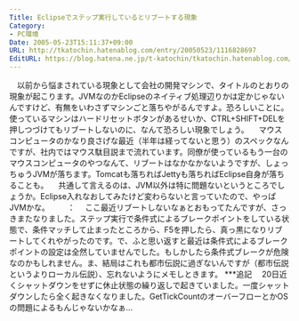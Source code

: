 ```yaml
---
Title: Eclipseでステップ実行しているとリブートする現象
Category:
- PC環境
Date: 2005-05-23T15:11:37+09:00
URL: http://tkatochin.hatenablog.com/entry/20050523/1116828697
EditURL: https://blog.hatena.ne.jp/t-katochin/tkatochin.hatenablog.com/atom/entry/6653586347154756289
---
```



　以前から悩まされている現象として会社の開発マシンで、タイトルのとおりの現象が起こります。JVMなのかEclipseのネイティブ処理辺りかは定かじゃないんですけど、有無をいわさずマシンごと落ちやがるんですよ。恐ろしいことに。使っているマシンはハードリセットボタンがあるせいか、CTRL+SHIFT+DELを押しつづけてもリブートしないのに、なんて恐ろしい現象でしょう。
　マウスコンピュータのかなり良さげな最近（半年は経ってないと思う）のスペックなんですが、社内ではマウス駄目説まで流れています。同僚が使っているもう一台のマウスコンピュータのやつなんて、リブートはなかなかないようですが、しょっちゅうJVMが落ちます。Tomcatも落ちればJettyも落ちればEclipse自身が落ちることも。
　共通して言えるのは、JVM以外は特に問題ないというところでしょうか。Eclipse入れなおしてみたけど変わらないと言っていたので、やっぱJVMかな。
　　：
　ここ最近リブートしないなぁとおもってたんですが、さっきまたなりました。ステップ実行で条件式によるブレークポイントをしている状態で、条件マッチして止まったところから、F5を押したら、真っ黒になりリブートしてくれやがったのです。で、ふと思い返すと最近は条件式によるブレークポイントの設定は全然していませんでした。もしかしたら条件式ブレークが危険なのかもしれません。ま、結局はこれも都市伝説に過ぎないんですが（都市伝説というよりローカル伝説）、忘れないようにメモしときます。
***追記
　20日近くシャットダウンをせずに休止状態の繰り返しで起きていました。一度シャットダウンしたら全く起きなくなりました。GetTickCountのオーバーフローとかOSの問題によるもんじゃないかなぁ...
